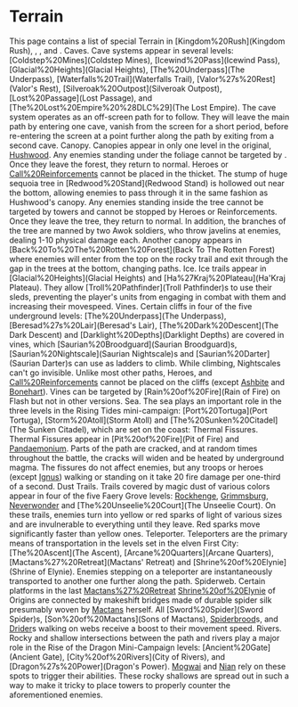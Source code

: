 # Terrain

This page contains a list of special Terrain in [Kingdom%20Rush](Kingdom Rush), , , and .
Caves.
Cave systems appear in several levels: [Coldstep%20Mines](Coldstep Mines), [Icewind%20Pass](Icewind Pass), [Glacial%20Heights](Glacial Heights), [The%20Underpass](The Underpass), [Waterfalls%20Trail](Waterfalls Trail), [Valor%27s%20Rest](Valor's Rest), [Silveroak%20Outpost](Silveroak Outpost), [Lost%20Passage](Lost Passage), and [The%20Lost%20Empire%20%28DLC%29](The Lost Empire). The cave system operates as an off-screen path for to follow. They will leave the main path by entering one cave, vanish from the screen for a short period, before re-entering the screen at a point further along the path by exiting from a second cave.
Canopy.
Canopies appear in only one level in the original, [Hushwood](Hushwood). Any enemies standing under the foliage cannot be targeted by . Once they leave the forest, they return to normal. Heroes or [Call%20Reinforcements](Reinforcements) cannot be placed in the thicket. The stump of huge sequoia tree in [Redwood%20Stand](Redwood Stand) is hollowed out near the bottom, allowing enemies to pass through it in the same fashion as Hushwood's canopy. Any enemies standing inside the tree cannot be targeted by towers and cannot be stopped by Heroes or Reinforcements. Once they leave the tree, they return to normal. In addition, the branches of the tree are manned by two Awok soldiers, who throw javelins at enemies, dealing 1-10 physical damage each. Another canopy appears in [Back%20To%20The%20Rotten%20Forest](Back To The Rotten Forest) where enemies will enter from the top on the rocky trail and exit through the gap in the trees at the bottom, changing paths.
Ice.
Ice trails appear in [Glacial%20Heights](Glacial Heights) and [Ha%27Kraj%20Plateau](Ha'Kraj Plateau). They allow [Troll%20Pathfinder](Troll Pathfinder)s to use their sleds, preventing the player's units from engaging in combat with them and increasing their movespeed.
Vines.
Certain cliffs in four of the five underground levels: [The%20Underpass](The Underpass), [Beresad%27s%20Lair](Beresad's Lair), [The%20Dark%20Descent](The Dark Descent) and [Darklight%20Depths](Darklight Depths) are covered in vines, which [Saurian%20Broodguard](Saurian Broodguard)s, [Saurian%20Nightscale](Saurian Nightscale)s and [Saurian%20Darter](Saurian Darter)s can use as ladders to climb. While climbing, Nightscales can't go invisible. Unlike most other paths, Heroes, and [Call%20Reinforcements](reinforcements) cannot be placed on the cliffs (except [Ashbite](Ashbite) and [Bonehart](Bonehart)). Vines can be targeted by [Rain%20of%20Fire](Rain of Fire) on Flash but not in other versions.
Sea.
The sea plays an important role in the three levels in the Rising Tides mini-campaign: [Port%20Tortuga](Port Tortuga), [Storm%20Atoll](Storm Atoll) and [The%20Sunken%20Citadel](The Sunken Citadel), which are set on the coast:
Thermal Fissures.
Thermal Fissures appear in [Pit%20of%20Fire](Pit of Fire) and [Pandaemonium](Pandaemonium). Parts of the path are cracked, and at random times throughout the battle, the cracks will widen and be heated by underground magma. The fissures do not affect enemies, but any troops or heroes (except [Ignus](Ignus)) walking or standing on it take 20 fire damage per one-third of a second.
Dust Trails.
Trails covered by magic dust of various colors appear in four of the five Faery Grove levels: [Rockhenge](Rockhenge), [Grimmsburg](Grimmsburg), [Neverwonder](Neverwonder) and [The%20Unseelie%20Court](The Unseelie Court). On these trails, enemies turn into yellow or red sparks of light of various sizes and are invulnerable to everything until they leave. Red sparks move significantly faster than yellow ones.
Teleporter.
Teleporters are the primary means of transportation in the levels set in the elven First City: [The%20Ascent](The Ascent), [Arcane%20Quarters](Arcane Quarters), [Mactans%27%20Retreat](Mactans' Retreat) and [Shrine%20of%20Elynie](Shrine of Elynie). Enemies stepping on a teleporter are instantaneously transported to another one further along the path.
Spiderweb.
Certain platforms in the last [Mactans%27%20Retreat](two) [Shrine%20of%20Elynie](levels) of Origins are connected by makeshift bridges made of durable spider silk presumably woven by [Mactans](Mactans) herself. All [Sword%20Spider](Sword Spider)s, [Son%20of%20Mactans](Sons of Mactans), [Spiderbrood](Spiderbrood)s, and [Drider](Drider)s walking on webs receive a boost to their movement speed.
Rivers.
Rocky and shallow intersections between the path and rivers play a major role in the Rise of the Dragon Mini-Campaign levels: [Ancient%20Gate](Ancient Gate), [City%20of%20Rivers](City of Rivers), and [Dragon%27s%20Power](Dragon's Power). [Mogwai](Mogwai) and [Nian](Nians) rely on these spots to trigger their abilities. These rocky shallows are spread out in such a way to make it tricky to place towers to properly counter the aforementioned enemies.